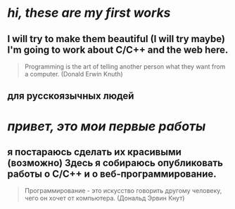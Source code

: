 *hi, these are my first works*
=========
I will try to make them beautiful (I will try maybe) I'm going to work about C/C++ and the web here.
-
>Programming is the art of telling another person what they want from a computer. (Donald Erwin Knuth)

для русскоязычных людей
-
*привет, это мои первые работы*
=========

я постараюсь сделать их красивыми (возможно) Здесь я собираюсь опубликовать работы о C/C++ и о веб-программирование.
-
>Программирование - это искусство говорить другому человеку, чего он хочет от компьютера. (Дональд Эрвин Кнут)
